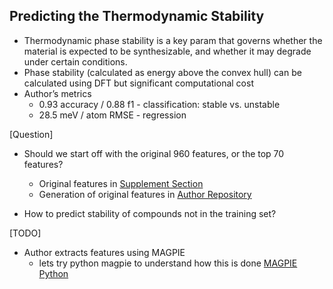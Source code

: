 ## Predicting the Thermodynamic Stability

- Thermodynamic phase stability is a key param that governs whether the 
material is expected to be synthesizable, and whether it may degrade under 
certain conditions.
- Phase stability (calculated as energy above 
the convex hull) can be calculated using DFT but significant computational cost
- Author’s metrics
    - 0.93 accuracy / 0.88 f1 - classification: 
    stable vs. unstable
    - 28.5 meV / atom RMSE - regression

[Question]
- Should we start off with the original 960 features, or the top 70 features?
    - Original features in [Supplement Section](https://www.sciencedirect.com/science/article/pii/S2352340918305092?via%3Dihub#ec1005)
    - Generation of original features in [Author Repository](https://github.com/uw-cmg/perovskite-oxide-stability-prediction) 

- How to predict stability of compounds not in the training set?

[TODO]
- Author extracts features using MAGPIE 
    - lets try python magpie to understand how this
      is done [MAGPIE Python](https://bitbucket.org/wolverton/magpie-python/src/master/)
